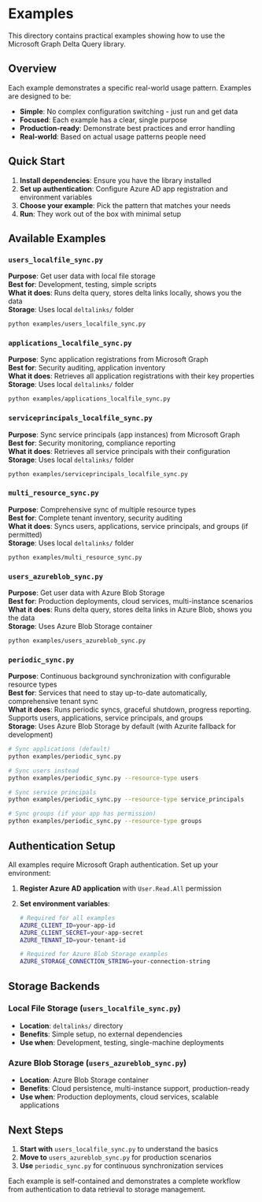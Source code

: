 # Examples

This directory contains practical examples showing how to use the Microsoft Graph Delta Query library.

## Overview

Each example demonstrates a specific real-world usage pattern. Examples are designed to be:

- **Simple**: No complex configuration switching - just run and get data
- **Focused**: Each example has a clear, single purpose
- **Production-ready**: Demonstrate best practices and error handling
- **Real-world**: Based on actual usage patterns people need

## Quick Start

1. **Install dependencies**: Ensure you have the library installed
2. **Set up authentication**: Configure Azure AD app registration and environment variables  
3. **Choose your example**: Pick the pattern that matches your needs
4. **Run**: They work out of the box with minimal setup

## Available Examples

### `users_localfile_sync.py`

**Purpose**: Get user data with local file storage  
**Best for**: Development, testing, simple scripts  
**What it does**: Runs delta query, stores delta links locally, shows you the data  
**Storage**: Uses local `deltalinks/` folder

```bash
python examples/users_localfile_sync.py
```

### `applications_localfile_sync.py`

**Purpose**: Sync application registrations from Microsoft Graph  
**Best for**: Security auditing, application inventory  
**What it does**: Retrieves all application registrations with their key properties  
**Storage**: Uses local `deltalinks/` folder

```bash
python examples/applications_localfile_sync.py
```

### `serviceprincipals_localfile_sync.py`

**Purpose**: Sync service principals (app instances) from Microsoft Graph  
**Best for**: Security monitoring, compliance reporting  
**What it does**: Retrieves all service principals with their configuration  
**Storage**: Uses local `deltalinks/` folder

```bash
python examples/serviceprincipals_localfile_sync.py
```

### `multi_resource_sync.py`

**Purpose**: Comprehensive sync of multiple resource types  
**Best for**: Complete tenant inventory, security auditing  
**What it does**: Syncs users, applications, service principals, and groups (if permitted)  
**Storage**: Uses local `deltalinks/` folder

```bash
python examples/multi_resource_sync.py
```

### `users_azureblob_sync.py`

**Purpose**: Get user data with Azure Blob Storage  
**Best for**: Production deployments, cloud services, multi-instance scenarios  
**What it does**: Runs delta query, stores delta links in Azure Blob, shows you the data  
**Storage**: Uses Azure Blob Storage container

```bash
python examples/users_azureblob_sync.py
```

### `periodic_sync.py`

**Purpose**: Continuous background synchronization with configurable resource types  
**Best for**: Services that need to stay up-to-date automatically, comprehensive tenant sync  
**What it does**: Runs periodic syncs, graceful shutdown, progress reporting. Supports users, applications, service principals, and groups  
**Storage**: Uses Azure Blob Storage by default (with Azurite fallback for development)

```bash
# Sync applications (default)
python examples/periodic_sync.py

# Sync users instead
python examples/periodic_sync.py --resource-type users

# Sync service principals  
python examples/periodic_sync.py --resource-type service_principals

# Sync groups (if your app has permission)
python examples/periodic_sync.py --resource-type groups
```

## Authentication Setup

All examples require Microsoft Graph authentication. Set up your environment:

1. **Register Azure AD application** with `User.Read.All` permission
2. **Set environment variables**:

   ```bash
   # Required for all examples
   AZURE_CLIENT_ID=your-app-id
   AZURE_CLIENT_SECRET=your-app-secret  
   AZURE_TENANT_ID=your-tenant-id
   
   # Required for Azure Blob Storage examples
   AZURE_STORAGE_CONNECTION_STRING=your-connection-string
   ```

## Storage Backends

### Local File Storage (`users_localfile_sync.py`)

- **Location**: `deltalinks/` directory
- **Benefits**: Simple setup, no external dependencies
- **Use when**: Development, testing, single-machine deployments

### Azure Blob Storage (`users_azureblob_sync.py`)

- **Location**: Azure Blob Storage container
- **Benefits**: Cloud persistence, multi-instance support, production-ready
- **Use when**: Production deployments, cloud services, scalable applications

## Next Steps

1. **Start with** `users_localfile_sync.py` to understand the basics
2. **Move to** `users_azureblob_sync.py` for production scenarios  
3. **Use** `periodic_sync.py` for continuous synchronization services

Each example is self-contained and demonstrates a complete workflow from authentication to data retrieval to storage management.
